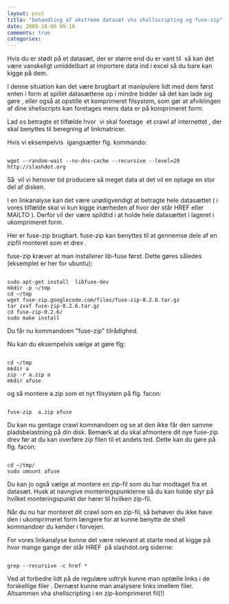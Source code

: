 ```yaml
---
layout: post
title: "behandling af ekstreme datasæt vha shellscripting og fuse-zip"
date: 2008-10-06 09:10
comments: true 
categories: 
---
```

Hvis du er stødt på et datasæt, der er større end du er vant til  så kan det være vanskeligt umiddelbart at importere data ind i excel så du bare kan kigge på dem.

I denne situation kan det være brugbart at manipulere lidt med dem først  enten i form at spillet datasættene op i mindre bidder så det kan lade sig gøre , eller også at opstille et komprimeret filsystem, som gør at afviklingen af dine shellscripts kan foretages mens data er på komprimeret form.

Lad os betragte et tilfælde hvor  vi skal foretage  et crawl af internettet , der skal benyttes til beregning af linkmatricer.

Hvis vi eksempelvis  igangsætter flg. kommando:

<code lang="bash">
wget --random-wait --no-dns-cache --recursive --level=20 http://slashdot.org
</code>

Så  vil vi henover tid producere så meget data at det vil en optage en stor del af disken.

I en linkanalyse kan det være unødigvendigt at betragte hele datasættet ( i vores tilfælde skal vi kun kigge inærheden af hvor der står HREF eller MAILTO ). Derfor vil der være spildtid i at holde hele datasættet i lageret i ukomprimeret form.

Her er fuse-zip brugbart. fuse-zip kan benyttes til at gennemse dele af en zipfil monteret som et drev .

fuse-zip kræver at man installerer lib-fuse først. Dette gøres således  (eksemplet er her for ubuntu):

<code lang="bash">
sudo apt-get install  libfuse-dev
mkdir -p ~/tmp
cd ~/tmp
wget fuse-zip.googlecode.com/files/fuse-zip-0.2.6.tar.gz
tar zxvf fuse-zip-0.2.6.tar.gz
cd fuse-zip-0.2.6/
sudo make install
</code>

Du får nu kommandoen "fuse-zip" tilrådighed.

Nu kan du eksempelvis vælge at gøre flg:

<code lang="bash">
cd ~/tmp
mkdir a
zip -r a.zip a
mkdir afuse
</code>

og så montere a.zip som et nyt filsystem på flg. facon:

<code lang="bash">
fuse-zip  a.zip afuse
</code>

Du kan nu gentage crawl kommandoen og se at den ikke får den samme pladsbelastning på din disk.
Bemærk at du skal afmontere dit nye fuse-zip drev før at du kan overføre zip filen til et andets ted. Dette kan du gøre på flg. facon:

<code lang="bash">
cd ~/tmp/
sudo umount afuse
</code>

Du kan jo også vælge at montere en zip-fil som du har modtaget fra et datasæt. Husk at navngive monteringspunkterne så du kan holde styr på hvilket monteringspunkt der hører til hvilken zip-fil.

Når du nu har monteret dit crawl som en zip-fil, så behøver du ikke have den i ukomprimeret form længere for at kunne benytte de shell kommandoer du kender i forvejen.

For vores linkanalyse kunne det være relevant at starte med at kigge på hvor mange gange der står HREF  på slashdot.org siderne:

<code lang="bash">
grep --recursive -c href *
</code>

Ved at forbedre lidt på de regulære udtryk kunne man optælle links i de forskellige filer . Dernæst kunne man analysere links imellem filer. Altsammen vha shellscripting i en zip-komprimeret fil(!)